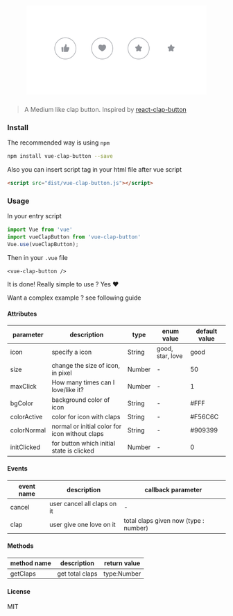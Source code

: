 <h5 align="center"><img src="demo.gif" /></h5>

> A Medium like clap button. Inspired by [react-clap-button](https://github.com/Kikobeats/react-clap-button)

### Install
The recommended way is using `npm`
``` bash
npm install vue-clap-button --save
```
Also you can insert script tag in your html file after vue script
```html
<script src="dist/vue-clap-button.js"></script>
```


### Usage
In your entry script
```javascript
import Vue from 'vue'
import vueClapButton from 'vue-clap-button'
Vue.use(vueClapButton);
```

Then in your `.vue` file
```vue
<vue-clap-button />
```
It is done! Really simple to use ? Yes ❤

Want a complex example ? see following guide

#### Attributes
| parameter   | description                                    | type   | enum value       | default value |
|-------------|------------------------------------------------|--------|------------------|---------------|
| icon        | specify a icon                                 | String | good, star, love | good          |
| size        | change the size of icon, in pixel              | Number | -                | 50            |
| maxClick    | How many times can I love/like it?             | Number | -                | 1             |
| bgColor     | background color of icon                       | String | -                | #FFF          |
| colorActive | color for icon with claps                | String | -                | #F56C6C       |
| colorNormal | normal or initial color for icon without claps | String | -                | #909399       |
| initClicked | for button which initial state is clicked | Number | -                | 0       |

#### Events
| event name | description              | callback parameter                    |
|------------|--------------------------|---------------------------------------|
| cancel     | user cancel all claps on it  | -                                     |
| clap       | user give one love on it | total claps given now (type : number) |


#### Methods
| method name | description      | return value |
|-------------|------------------|--------------|
| getClaps    | get total claps  | type:Number  |

#### License

MIT
